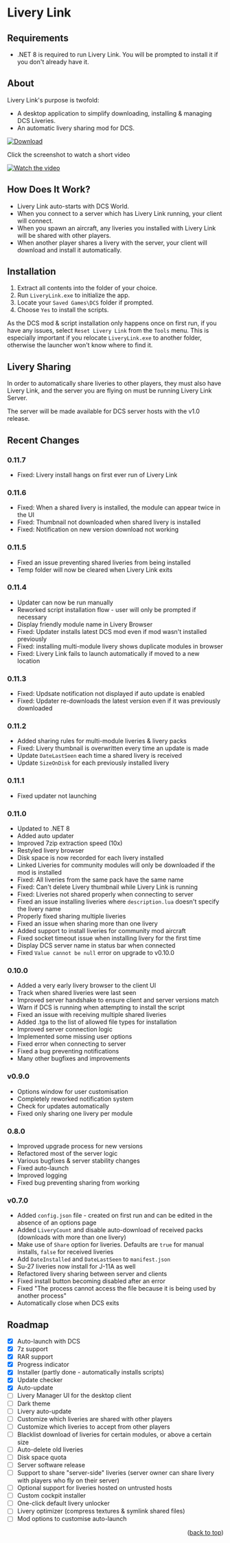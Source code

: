 # Livery Link

## Requirements

- .NET 8 is required to run Livery Link. You will be prompted to install it if you don't already have it.

## About

Livery Link's purpose is twofold:
- A desktop application to simplify downloading, installing & managing DCS Liveries.
- An automatic livery sharing mod for DCS.

[![Download][download]](https://github.com/Camble/LiveryLink/releases/download/v0.11.7/LiveryLink.v0.11.7.zip)

Click the screenshot to watch a short video

[![Watch the video][screenshot]](https://youtu.be/h0i65DmegYQ)


## How Does It Work?

- Livery Link auto-starts with DCS World.
- When you connect to a server which has Livery Link running, your client will connect.
- When you spawn an aircraft, any liveries you installed with Livery Link will be shared with other players.
- When another player shares a livery with the server, your client will download and install it automatically.


## Installation

1. Extract all contents into the folder of your choice.
1. Run `LiveryLink.exe` to initialize the app.
1. Locate your `Saved Games\DCS` folder if prompted.
1. Choose `Yes` to install the scripts.

As the DCS mod & script installation only happens once on first run, if you have any issues, select `Reset Livery Link` from the `Tools` menu. This is especially important if you relocate `LiveryLink.exe` to another folder, otherwise the launcher won't know where to find it.

## Livery Sharing

In order to automatically share liveries to other players, they must also have Livery Link, and the server you are flying on must be running Livery Link Server.

The server will be made available for DCS server hosts with the v1.0 release.


## Recent Changes

### 0.11.7

- Fixed: Livery install hangs on first ever run of Livery Link

### 0.11.6

- Fixed: When a shared livery is installed, the module can appear twice in the UI
- Fixed: Thumbnail not downloaded when shared livery is installed
- Fixed: Notification on new version download not working

### 0.11.5

- Fixed an issue preventing shared liveries from being installed
- Temp folder will now be cleared when Livery Link exits

### 0.11.4

- Updater can now be run manually
- Reworked script installation flow - user will only be prompted if necessary
- Display friendly module name in Livery Browser
- Fixed: Updater installs latest DCS mod even if mod wasn't installed previously
- Fixed: installing multi-module livery shows duplicate modules in browser
- Fixed: Livery Link fails to launch automatically if moved to a new location

### 0.11.3

- Fixed: Updsate notification not displayed if auto update is enabled
- Fixed: Updater re-downloads the latest version even if it was previously downloaded

### 0.11.2

- Added sharing rules for multi-module liveries & livery packs
- Fixed: Livery thumbnail is overwritten every time an update is made
- Update `DateLastSeen` each time a shared livery is received
- Update `SizeOnDisk` for each previously installed livery

### 0.11.1

- Fixed updater not launching


### 0.11.0

- Updated to .NET 8
- Added auto updater
- Improved 7zip extraction speed (10x)
- Restyled livery browser
- Disk space is now recorded for each livery installed
- Linked Liveries for community modules will only be downloaded if the mod is installed
- Fixed: All liveries from the same pack have the same name
- Fixed: Can't delete Livery thumbnail while Livery Link is running
- Fixed: Liveries not shared properly when connecting to server
- Fixed an issue installing liveries where `description.lua` doesn't specify the livery name
- Properly fixed sharing multiple liveries
- Fixed an issue when sharing more than one livery
- Added support to install liveries for community mod aircraft
- Fixed socket timeout issue when installing livery for the first time
- Display DCS server name in status bar when connected
- Fixed `Value cannot be null` error on upgrade to v0.10.0


### 0.10.0

- Added a very early livery browser to the client UI
- Track when shared liveries were last seen
- Improved server handshake to ensure client and server versions match
- Warn if DCS is running when attempting to install the script
- Fixed an issue with receiving multiple shared liveries
- Added .tga to the list of allowed file types for installation
- Improved server connection logic
- Implemented some missing user options
- Fixed error when connecting to server
- Fixed a bug preventing notifications
- Many other bugfixes and improvements

### v0.9.0

- Options window for user customisation
- Completely reworked notification system
- Check for updates automatically
- Fixed only sharing one livery per module

### 0.8.0

- Improved upgrade process for new versions
- Refactored most of the server logic
- Various bugfixes & server stability changes
- Fixed auto-launch
- Improved logging
- Fixed bug preventing sharing from working

### v0.7.0

- Added `config.json` file - created on first run and can be edited in the absence of an options page
- Added `LiveryCount` and disable auto-download of received packs (downloads with more than one livery)
- Make use of `Share` option for liveries. Defaults are `true` for manual installs, `false` for received liveries
- Add `DateInstalled` and `DateLastSeen` to `manifest.json`
- Su-27 liveries now install for J-11A as well
- Refactored livery sharing between server and clients
- Fixed install button becoming disabled after an error
- Fixed "The process cannot access the file because it is being used by another process"
- Automatically close when DCS exits


## Roadmap

- [x] Auto-launch with DCS
- [x] 7z support
- [x] RAR support
- [x] Progress indicator
- [x] Installer (partly done - automatically installs scripts)
- [x] Update checker
- [x] Auto-update
- [ ] Livery Manager UI for the desktop client
- [ ] Dark theme
- [ ] Livery auto-update
- [ ] Customize which liveries are shared with other players
- [ ] Customize which liveries to accept from other players
- [ ] Blacklist download of liveries for certain modules, or above a certain size
- [ ] Auto-delete old liveries
- [ ] Disk space quota
- [ ] Server software release
- [ ] Support to share "server-side" liveries (server owner can share livery with players who fly on their server)
- [ ] Optional support for liveries hosted on untrusted hosts
- [ ] Custom cockpit installer
- [ ] One-click default livery unlocker
- [ ] Livery optimizer (compress textures & symlink shared files)
- [ ] Mod options to customise auto-launch

<p align="right">(<a href="#livery-link">back to top</a>)</p>

[screenshot]: https://github.com/Camble/LiveryLink/blob/main/screenshot-0.11.0.png
[download]: https://github.com/Camble/LiveryLink/blob/main/download.png